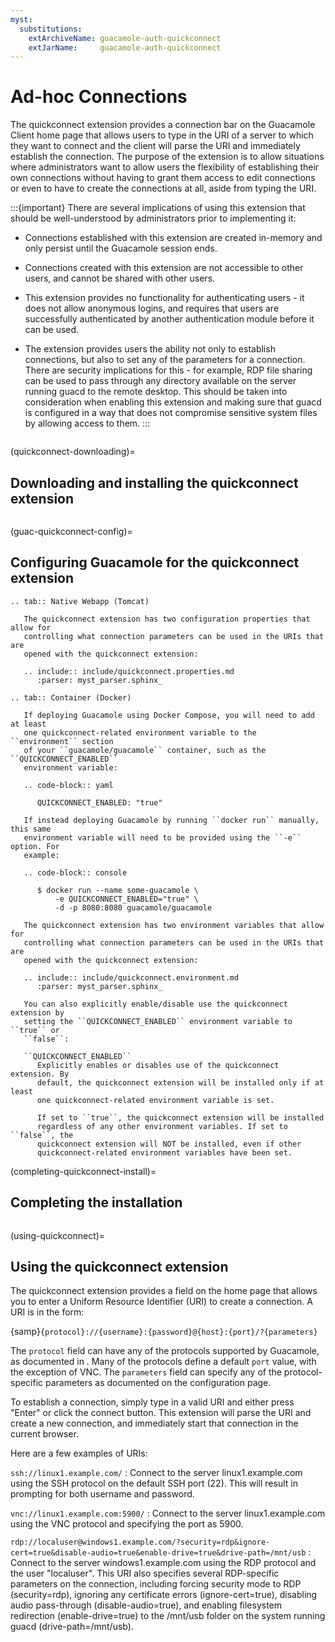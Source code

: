 ```yaml
---
myst:
  substitutions:
    extArchiveName: guacamole-auth-quickconnect
    extJarName:     guacamole-auth-quickconnect
---
```


Ad-hoc Connections
==================

The quickconnect extension provides a connection bar on the Guacamole Client
home page that allows users to type in the URI of a server to which they want
to connect and the client will parse the URI and immediately establish the
connection. The purpose of the extension is to allow situations where
administrators want to allow users the flexibility of establishing their own
connections without having to grant them access to edit connections or even to
have to create the connections at all, aside from typing the URI.

:::{important}
There are several implications of using this extension that should be
well-understood by administrators prior to implementing it:

* Connections established with this extension are created in-memory and only
  persist until the Guacamole session ends.

* Connections created with this extension are not accessible to other users,
  and cannot be shared with other users.

* This extension provides no functionality for authenticating users - it does
  not allow anonymous logins, and requires that users are successfully
  authenticated by another authentication module before it can be used.

* The extension provides users the ability not only to establish connections,
  but also to set any of the parameters for a connection. There are security
  implications for this - for example, RDP file sharing can be used to pass
  through any directory available on the server running guacd to the remote
  desktop. This should be taken into consideration when enabling this extension
  and making sure that guacd is configured in a way that does not compromise
  sensitive system files by allowing access to them.
:::

```{include} include/warn-config-changes.md
```

(quickconnect-downloading)=

Downloading and installing the quickconnect extension
-----------------------------------------------------

```{include} include/ext-download.md
```

(guac-quickconnect-config)=

Configuring Guacamole for the quickconnect extension
----------------------------------------------------

```{eval-rst}
.. tab:: Native Webapp (Tomcat)

   The quickconnect extension has two configuration properties that allow for
   controlling what connection parameters can be used in the URIs that are
   opened with the quickconnect extension:

   .. include:: include/quickconnect.properties.md
      :parser: myst_parser.sphinx_

.. tab:: Container (Docker)

   If deploying Guacamole using Docker Compose, you will need to add at least
   one quickconnect-related environment variable to the ``environment`` section
   of your ``guacamole/guacamole`` container, such as the ``QUICKCONNECT_ENABLED``
   environment variable:

   .. code-block:: yaml

      QUICKCONNECT_ENABLED: "true"

   If instead deploying Guacamole by running ``docker run`` manually, this same
   environment variable will need to be provided using the ``-e`` option. For
   example:

   .. code-block:: console

      $ docker run --name some-guacamole \
          -e QUICKCONNECT_ENABLED="true" \
          -d -p 8080:8080 guacamole/guacamole

   The quickconnect extension has two environment variables that allow for
   controlling what connection parameters can be used in the URIs that are
   opened with the quickconnect extension:

   .. include:: include/quickconnect.environment.md
      :parser: myst_parser.sphinx_

   You can also explicitly enable/disable use the quickconnect extension by
   setting the ``QUICKCONNECT_ENABLED`` environment variable to ``true`` or
   ``false``:

   ``QUICKCONNECT_ENABLED``
      Explicitly enables or disables use of the quickconnect extension. By
      default, the quickconnect extension will be installed only if at least
      one quickconnect-related environment variable is set.

      If set to ``true``, the quickconnect extension will be installed
      regardless of any other environment variables. If set to ``false``, the
      quickconnect extension will NOT be installed, even if other
      quickconnect-related environment variables have been set.
```

(completing-quickconnect-install)=

Completing the installation
---------------------------

```{include} include/ext-completing.md
```

(using-quickconnect)=

Using the quickconnect extension
--------------------------------

The quickconnect extension provides a field on the home page that allows you to
enter a Uniform Resource Identifier (URI) to create a connection. A URI is in
the form:

{samp}`{protocol}://{username}:{password}@{host}:{port}/?{parameters}`

The `protocol` field can have any of the protocols supported by Guacamole, as
documented in [](configuring-guacamole). Many of the protocols define a default
`port` value, with the exception of VNC. The `parameters` field can specify any
of the protocol-specific parameters as documented on the configuration page.

To establish a connection, simply type in a valid URI and either press "Enter"
or click the connect button. This extension will parse the URI and create a new
connection, and immediately start that connection in the current browser.

Here are a few examples of URIs:

`ssh://linux1.example.com/`
: Connect to the server linux1.example.com using the SSH protocol on the
  default SSH port (22). This will result in prompting for both username and
  password.

`vnc://linux1.example.com:5900/`
: Connect to the server linux1.example.com using the VNC protocol and
  specifying the port as 5900.

`rdp://localuser@windows1.example.com/?security=rdp&ignore-cert=true&disable-audio=true&enable-drive=true&drive-path=/mnt/usb`
: Connect to the server windows1.example.com using the RDP protocol and the
  user "localuser". This URI also specifies several RDP-specific parameters on
  the connection, including forcing security mode to RDP (security=rdp), ignoring
  any certificate errors (ignore-cert=true), disabling audio pass-through
  (disable-audio=true), and enabling filesystem redirection (enable-drive=true)
  to the /mnt/usb folder on the system running guacd (drive-path=/mnt/usb).

